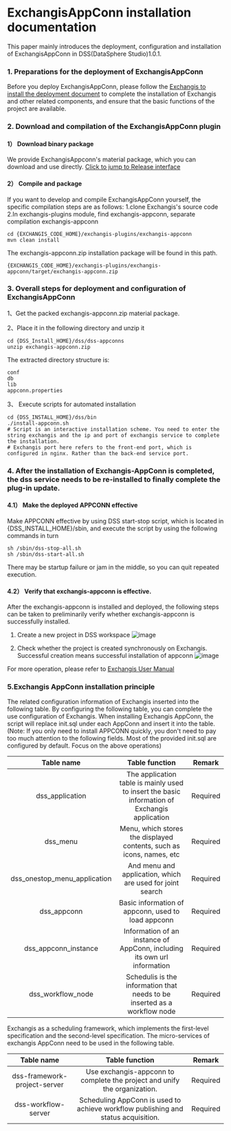 # ExchangisAppConn  installation documentation 

This paper mainly introduces the deployment, configuration and installation of ExchangisAppConn in DSS(DataSphere Studio)1.0.1.

### 1. Preparations for the deployment of ExchangisAppConn 
Before you deploy ExchangisAppConn, please follow the [Exchangis to install the deployment document](docs/en_US/ch1/exchangis_deploy_en.md) to complete the installation of Exchangis and other related components, and ensure that the basic functions of the project are available. 

### 2. Download and compilation of the ExchangisAppConn plugin 
#### 1） Download binary package 
We provide ExchangisAppconn's material package, which you can download and use directly. [Click to jump to Release interface](https://github.com/WeBankFinTech/Exchangis/releases)
#### 2）  Compile and package 

If you want to develop and compile ExchangisAppConn yourself, the specific compilation steps are as follows: 
1.clone Exchangis's source code
2.In exchangis-plugins module, find exchangis-appconn, separate compilation exchangis-appconn

```
cd {EXCHANGIS_CODE_HOME}/exchangis-plugins/exchangis-appconn
mvn clean install
```
The exchangis-appconn.zip installation package will be found in this path. 
```
{EXCHANGIS_CODE_HOME}/exchangis-plugins/exchangis-appconn/target/exchangis-appconn.zip
```

### 3. Overall steps for deployment and configuration of ExchangisAppConn
1、Get the packed exchangis-appconn.zip material package. 

2、Place it in the following directory and unzip it

```
cd {DSS_Install_HOME}/dss/dss-appconns
unzip exchangis-appconn.zip
```
 The extracted directory structure is: 
```
conf
db
lib
appconn.properties
```

3、 Execute scripts for automated installation

```shell
cd {DSS_INSTALL_HOME}/dss/bin
./install-appconn.sh
# Script is an interactive installation scheme. You need to enter the string exchangis and the ip and port of exchangis service to complete the installation.
# Exchangis port here refers to the front-end port, which is configured in nginx. Rather than the back-end service port.
```

### 4. After the installation of Exchangis-AppConn is completed, the dss service needs to be re-installed to finally complete the plug-in update. 

#### 4.1） Make the deployed APPCONN effective 
Make APPCONN effective by using DSS start-stop script, which is located in {DSS_INSTALL_HOME}/sbin, and execute the script by using the following commands in turn 
```
sh /sbin/dss-stop-all.sh
sh /sbin/dss-start-all.sh
```
There may be startup failure or jam in the middle, so you can quit repeated execution. 

#### 4.2） Verify that exchangis-appconn is effective. 
After the exchangis-appconn is installed and deployed, the following steps can be taken to preliminarily verify whether exchangis-appconn is successfully installed. 
1.	 Create a new project in DSS workspace 
![image](https://user-images.githubusercontent.com/27387830/169782142-b2fc2633-e605-4553-9433-67756135a6f1.png)

2.	 Check whether the project is created synchronously on Exchangis. Successful creation means successful installation of appconn 
![image](https://user-images.githubusercontent.com/27387830/169782337-678f2df0-080a-495a-b59f-a98c5a427cf8.png)

For more operation, please refer to [Exchangis User Manual](docs/zh_CN/ch1/exchangis_user_manual_cn.md)

### 5.Exchangis AppConn installation principle 

The related configuration information of Exchangis inserted into the following table. By configuring the following table, you can complete the use configuration of Exchangis. When installing Exchangis AppConn, the script will replace init.sql under each AppConn and insert it into the table. (Note: If you only need to install APPCONN quickly, you don't need to pay too much attention to the following fields. Most of the provided init.sql are configured by default. Focus on the above operations) 

|          Table name          |                        Table function                        | Remark   |
| :----: | :----: |-------|
| dss_application	 | The application table is mainly used to insert the basic information of Exchangis application	| Required |
| dss_menu | Menu, which stores the displayed contents, such as icons, names, etc | Required |
| dss_onestop_menu_application| And menu and application, which are used for joint search | Required |
| dss_appconn |Basic information of appconn, used to load appconn | Required |
| dss_appconn_instance| Information of an instance of AppConn, including its own url information | Required |
| dss_workflow_node | Schedulis is the information that needs to be inserted as a workflow node	| Required |

Exchangis as a scheduling framework, which implements the first-level specification and the second-level specification. The micro-services of exchangis AppConn need to be used in the following table. 

| Table name | Table function | Remark |
| :----: | :----: |-------|
| dss-framework-project-server | Use exchangis-appconn to complete the project and unify the organization. | Required |
| dss-workflow-server | Scheduling AppConn is used to achieve workflow publishing and status acquisition. | Required |
